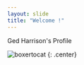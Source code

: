 ```yaml
---
layout: slide
title: "Welcome !"
---
```


Ged Harrison's Profile

![boxertocat](https://octodex.github.com/images/boxertocat_octodex.jpg)
{: .center}
